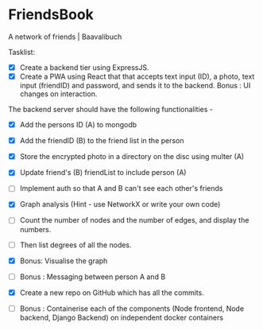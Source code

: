 # FriendsBook
A network of friends | Baavalibuch

Tasklist:

- [x] Create a backend tier using ExpressJS.
- [x] Create a PWA using React that that accepts text input (ID), a photo, text input (friendID) and password, and sends it to the backend. Bonus : UI changes on interaction.

 The backend server should have the following functionalities -
- [x] Add the persons ID (A) to mongodb
- [x] Add the friendID (B) to the friend list in the person
- [x] Store the encrypted photo in a directory on the disc using multer (A)
- [x] Update friend's (B) friendList to include person (A)
- [ ] Implement auth so that A and B can't see each other's friends
      
- [x] Graph analysis (Hint - use NetworkX or write your own code)
- [ ] Count the number of nodes and the number of edges, and display the numbers.
- [ ] Then list degrees of all the nodes.
- [x] Bonus: Visualise the graph
- [ ] Bonus : Messaging between person A and B
- [x] Create a new repo on GitHub which has all the commits.
- [ ] Bonus : Containerise each of the components (Node frontend, Node backend, Django Backend) on independent docker containers
